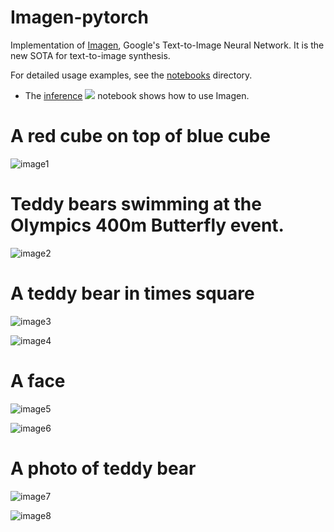 # Imagen-pytorch
Implementation of [Imagen](https://gweb-research-imagen.appspot.com/), Google's Text-to-Image Neural Network. It is the new SOTA for text-to-image synthesis.


For detailed usage examples, see the [notebooks](notebooks) directory.

 * The [inference](notebooks/Imagen_pytorch_inference_new.ipynb) [![][colab]][colab-inference] notebook shows how to use Imagen.
 
[colab]: <https://colab.research.google.com/assets/colab-badge.svg>
[colab-inference]: <https://colab.research.google.com/drive/1P2hksAqTWxC69n8zMGJ9ZTN1dOJ2KVTO?usp=sharing>

# A red cube on top of blue cube

![image1](https://github.com/cene555/Imagen-pytorch/blob/main/images/1.jpg)

# Teddy bears swimming at the Olympics 400m Butterfly event.

![image2](https://github.com/cene555/Imagen-pytorch/blob/main/images/2.jpg)

# A teddy bear in times square

![image3](https://github.com/cene555/Imagen-pytorch/blob/main/images/3.jpg)

![image4](https://github.com/cene555/Imagen-pytorch/blob/main/images/6.jpg)

# A face

![image5](https://github.com/cene555/Imagen-pytorch/blob/main/images/4.jpg)

![image6](https://github.com/cene555/Imagen-pytorch/blob/main/images/5.jpg)

# A photo of teddy bear
![image7](https://github.com/cene555/Imagen-pytorch/blob/main/images/8.jpg)

![image8](https://github.com/cene555/Imagen-pytorch/blob/main/images/7.jpg)
